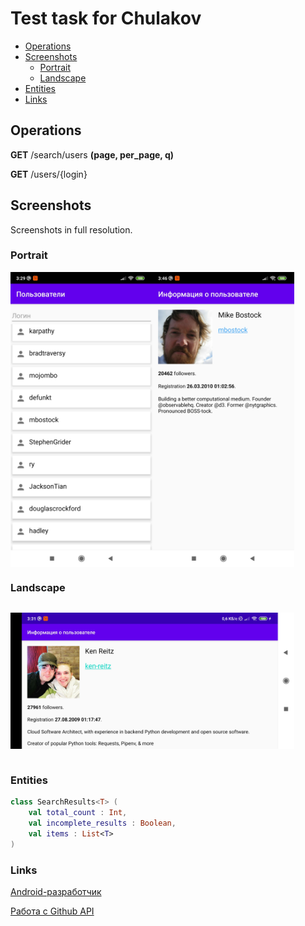 # Test task for Chulakov

- [Operations](#operations)
- [Screenshots](#screenshots)
  - [Portrait](#portrait)
  - [Landscape](#landscape)
- [Entities](#entities)
- [Links](#links)

<h2>Operations</h2>
<p><b>GET</b> /search/users <b>(page, per_page, q)</b></p>
<p><b>GET</b> /users/{login}</p>

<h2>Screenshots</h2>
<p>Screenshots in full resolution.</p>
<h3>Portrait</h3>
<div style="display:flex;">
<img alt="image 1" src="documents/screenshots/user_list.jpg" width="45%">
<img alt="image 2" src="documents/screenshots/user_details.jpg" width="45%">
</div>
<h3>Landscape</h3>
<div style="display:flex;">
<p><img alt="image 1" src="documents/screenshots/landscape.jpg" width="90%"></p>
</div>


<h3>Entities</h3>

```kotlin
class SearchResults<T> (
    val total_count : Int,
    val incomplete_results : Boolean,
    val items : List<T>
)
```

<h3>Links</h3>
<p><a href='https://chulakov.ru/career/android-razrabotchik'>Android-разработчик</a></p>
<p><a href='https://docs.google.com/document/d/1mldQnn-hJFgoAsJxkc6qK4LoZrYgrgNORgowgu89uaE/'>Работа с Github API</a></p>
